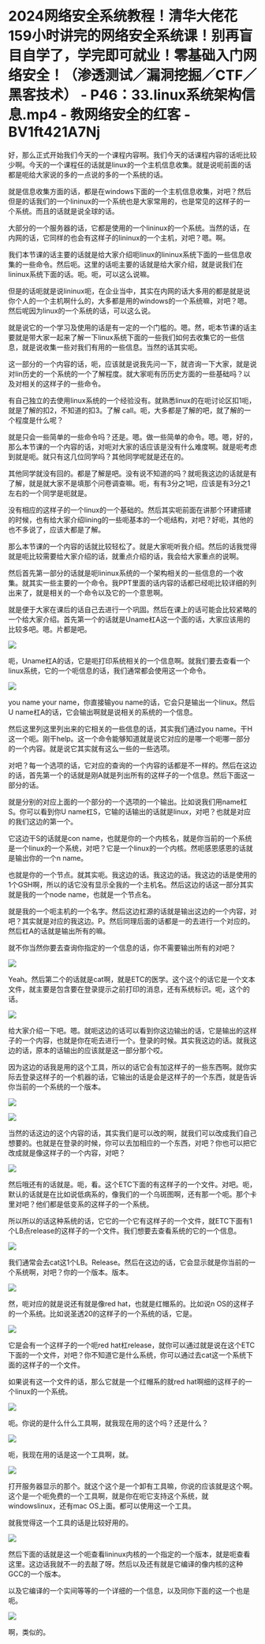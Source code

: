 # 2024网络安全系统教程！清华大佬花159小时讲完的网络安全系统课！别再盲目自学了，学完即可就业！零基础入门网络安全！（渗透测试／漏洞挖掘／CTF／黑客技术） - P46：33.linux系统架构信息.mp4 - 教网络安全的红客 - BV1ft421A7Nj

好，那么正式开始我们今天的一个课程内容啊。我们今天的话课程内容的话呃比较少啊。今天的一个课程任的话就是linux的一个主机信息收集。就是说呃前面的话都是呃给大家说的多的一点说的多的一个系统的话。

就是信息收集方面的话，都是在windows下面的一个主机信息收集，对吧？然后但是的话我们的一个lininux的一个系统也是大家常用的，也是常见的这样子的一个系统。而且的话就是说全球的话。

大部分的一个服务器的话，它都是使用的一个lininux的一个系统。当然的话，在内网的话，它同样的也会有这样子的lininux的一个主机，对吧？嗯。啊。

我们本节课的话主要的话就是给大家介绍呃linux的lininux系统下面的一些信息收集的一些命令。然后呃。这里的话呃主要的话就是给大家介绍，就是说我们在lininux系统下面的话。呃。呃，可以这么说嘛。

但是的话呃就是说lininux呃，在企业当中，其实在内网的话大多用的都是就是说你个人的一个主机啊什么的，大多都是用的windows的一个系统嘛，对吧？嗯。然后呢因为linux的一个系统的话，可以这么说。

就是说它的一个学习及使用的话是有一定的一个门槛的。嗯。然，呃本节课的话主要就是带大家一起来了解一下linux系统下面的一些我们如何去收集它的一些信息，就是说收集一些对我们有用的一些信息。当然的话其实呃。

这一部分的一个内容的话，呃，应该就是说我先问一下，就咨询一下大家，就是说对lin历史的一个系统的一个了解程度。就大家呃有历历史方面的一些基础吗？以及对相关的这样子的一些命令。

有自己独立的去使用linux系统的一个经验没有。就熟悉linux的在呃讨论区扣1呃，就是了解的扣2，不知道的扣3。了解 call。呃，大多都是了解的吧，就了解的一个程度是什么呢？

就是只会一些简单的一些命令吗？还是。嗯。做一些简单的命令。嗯。嗯，好的，那么本节课的一个内容的话，对呃对大家的话应该是没有什么难度啊。就是呃考虑到就是呃。就只有这几位同学吗？其他同学呢就是还在的。

其他同学就没有回的。都是了解是吧。没有说不知道的吗？就呃我这边的话就是有了解，就是就大家不是填那个问卷调查嘛。呃，有有3分之1吧，应该是有3分之1左右的一个同学是呃就是。

没有相应的这样子的一个linux的一个基础的。然后其实呃前面在讲那个环建搭建的时候，也有给大家介绍lining的一些呃基本的一个呃结构，对吧？好呃，其他的也不多说了，应该大都是了解。

那么本节课的一个内容的话就比较轻松了。就是大家呃听我介绍。然后的话我觉得就是呃比较需要给大家介绍的话，就重点介绍的话，我会给大家重点的说啊。

然后首先第一部分的话就是呃lininux系统的一个架构相关的一些信息的一个收集。就其实一些主要的一个命令。我PPT里面的话内容的话都已经呃比较详细的列出来了，就是相关的一个命令以及它的一个意思啊。

就是便于大家在课后的话自己去进行一个巩固。然后在课上的话可能会比较紧略的一个给大家介绍。首先第一个的话就是Uname杠A这一个面的话，大家应该用的比较多吧。嗯。片都是吧。



![](img/c1d29f141ad82862a89f959cdfa3763d_1.png)

呃，Uname杠A的话，它是呃打印系统相关的一个信息啊。就我们要去查看一个linux系统，它的一个呃信息的话，我们通常都会使用这一个命令。



![](img/c1d29f141ad82862a89f959cdfa3763d_3.png)

you name your name，你直接输you name的话，它会只是输出一个linux。然后U name杠A的话，它会输出啊就是说相关的系统的一个信息。

然后这里列这里列出来的它相关的一些信息的话，其实我们通过you name。干H这一个呃。刚干help。这一个命令能够知道就是说它对应的是哪一个呃哪一部分的一个内容。就是说它其实就有这么一些的一些选项。

对吧？每一个选项的话，它对应的查询的一个内容的话都是不一样的。然后在这边的话，首先第一个的话就是刚A就是列出所有的这样子的一个信息。然后下面这一部分的话。

就是分别的对应上面的一个部分的一个选项的一个输出。比如说我们用name杠S。你可以看到你U name杠S，它输的话输出的话就是linux，对吧？也就是对应的我们这边的第一个。

它这边干S的话就是con name，也就是你的一个内核名，就是你当前的一个系统是一个linux的一个系统，对吧？它是一个linux的一个内核。然呃感恩感恩的话就是输出你的一个n name。

也就是你的一个节点。就其实呃。我这边的话。我这边的话。我这边的话是使用的1个GSH啊，所以的话它没有显示全我的一个主机名。然后这边的话这一部分其实就是我的一个node name，也就是一个节点名。

就是我的一个呃主机的一个名字。然后这边杠源的话就是输出这边的一个内容，对吧？其实就是对应的我这边。P。然后同理后面的话都是一的去进行一个对应的。然后杠A的话就是输出所有的嘛。

就不你当然你要去查询你指定的一个信息的话，你不需要输出所有的对吧？

![](img/c1d29f141ad82862a89f959cdfa3763d_5.png)

Yeah。然后第二个的话就是cat啊，就是ETC的医学。这个这个的话它是一个文本文件，就主要是包含要在登录提示之前打印的消息，还有系统标识。呃，这个的话。



![](img/c1d29f141ad82862a89f959cdfa3763d_7.png)

给大家介绍一下吧。嗯。就呃这边的话可以看到你这边输出的话，它是输出的这样子的一个内容，也就是你在呃去进行一个。登录的时候。其实我这边的话。就我这边的话，原本的话输出的应该就是这一部分那个哎。

因为这边的话我是用的这个工具，所以的话它会有加这样子的一些东西啊。就你实际去登录这样子的一个机器的话，它输出的话是会是这样子的一个东西，就是告诉你当前的一个系统的一个版本。



![](img/c1d29f141ad82862a89f959cdfa3763d_9.png)

![](img/c1d29f141ad82862a89f959cdfa3763d_10.png)

当然的话这边的这个内容的话，其实我们是可以改的啊，就我们可以改成我们自己想要的。也就是在登录的时候，你可以去加相应的一个东西，对吧？你也可以把它改成就是像这样子的一个内容，对吧？



![](img/c1d29f141ad82862a89f959cdfa3763d_12.png)

然后哦还有的话就是。呃，看。这个ETC下面的有这样子的一个文件。对吧。呃，默认的话就是在比如说低病系的，像我们的一个乌斑图啊，还有那一个呃。那个卡里对吧？他们都是低变系的这样子的一个系统。

所以所以的话这种系统的话，它它的一个它有这样子的一个文件，就ETC下面有1个LB点release的这样子的一个文件。我们想要去查看系统的它的一个信息。



![](img/c1d29f141ad82862a89f959cdfa3763d_14.png)

我们通常会去cat这1个LB。Release。然后在这边的话，它会显示就是你当前的一个系统啊，对吧？你的一个版本。版本。



![](img/c1d29f141ad82862a89f959cdfa3763d_16.png)

然，呃对应的就是说还有就是像red hat，也就是红帽系的。比如说n OS的这样子的一个系统。比如说圣透20的这样子的一个系统的话，它是。



![](img/c1d29f141ad82862a89f959cdfa3763d_18.png)

它是会有一个这样子的一个呃red hat杠release，就你可以通过就是说在这个ETC下面的一个文件，对吧？你不知道它是什么系统，你可以通过去cat这一个系统下面的这样子的一个文件。

如果说有这一个文件的话，那么它就是一个红帽系的就red hat啊细的这样子的一个linux的一个系统。



![](img/c1d29f141ad82862a89f959cdfa3763d_20.png)

呃。你说的是什么什么工具啊，就我现在用的这个吗？还是什么？

![](img/c1d29f141ad82862a89f959cdfa3763d_22.png)

呃，我现在用的话是这一个工具啊，就。

![](img/c1d29f141ad82862a89f959cdfa3763d_24.png)

打开服务器显示的那个。就这个这个是一个卸有工具嘛，你说的应该就是这个啊。这个是一个呃免费的一个工具啊，就是你在呃它支持这个系统，就windowslinux，还有mac OS上面。都可以使用这一个工具。

就我觉得这一个工具的话是比较好用的。

![](img/c1d29f141ad82862a89f959cdfa3763d_26.png)

然后下面的话就是这一个呃查看lininux内核的一个指定的一个版本，就是呃查看这里。这边话我就不一的去敲了呀。然后以及还有就是它编译的像内核的这种GCC的一个版本。

以及它编译的一个实间等等的一个详细的一个信息，以及同你下面的这一个也是呃。

![](img/c1d29f141ad82862a89f959cdfa3763d_28.png)

啊，类似的。